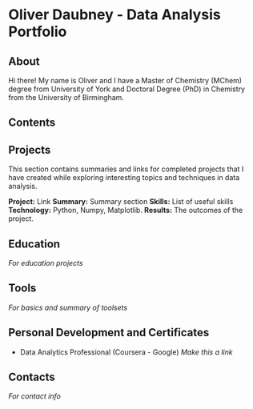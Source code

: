 # Oliver Daubney - Data Analysis Portfolio

## About
Hi there! My name is Oliver and I have a Master of Chemistry (MChem) degree from University of York and Doctoral Degree (PhD) in Chemistry from the University of Birmingham.

## Contents


## Projects
This section contains summaries and links for completed projects that I have created while exploring interesting topics and techniques in data analysis.

**Project:** Link
**Summary:** Summary section
**Skills:** List of useful skills
**Technology:** Python, Numpy, Matplotlib.
**Results:** The outcomes of the project.

## Education
*For education projects*

## Tools
*For basics and summary of toolsets*

## Personal Development and Certificates
- Data Analytics Professional (Coursera - Google) *Make this a link*

## Contacts
*For contact info*